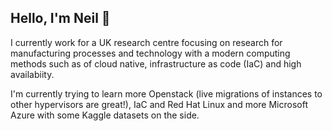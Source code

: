 <h2> Hello, I'm Neil 👋 </h2>

<p> I currently work for a UK research centre focusing on research for manufacturing processes and technology with a modern computing methods such as of cloud native, infrastructure as code (IaC) and high availabiity.

<p> I'm currently trying to learn more Openstack (live migrations of instances to other hypervisors are great!), IaC and Red Hat Linux and more Microsoft Azure with some Kaggle datasets on the side.</p>

